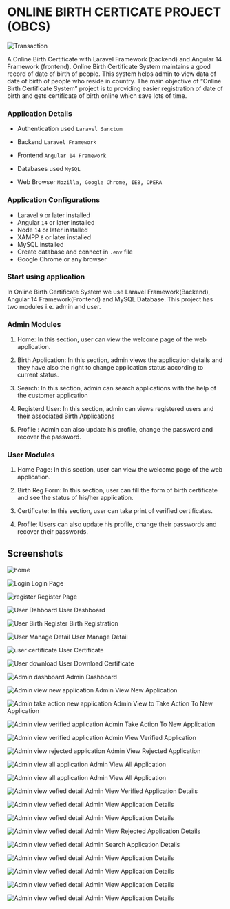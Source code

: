 # ONLINE BIRTH CERTICATE PROJECT (OBCS)
![Transaction](meta/cert1.PNG?raw=true)

A Online Birth Certificate with Laravel Framework (backend) and Angular 14 Framework (frontend).
Online Birth Certificate System maintains a good record of date of birth of people. This system helps admin to view data of date of birth of people who reside in country.
The main objective of “Online Birth Certificate System” project is to providing easier registration of date of birth and gets certificate of birth online which save lots of time.

### Application Details
- Authentication used `Laravel Sanctum`

- Backend `Laravel Framework `
  
- Frontend `Angular 14 Framework`

- Databases used `MySQL`

- Web Browser `Mozilla, Google Chrome, IE8, OPERA`

### Application Configurations
- Laravel  `9` or later installed
- Angular `14` or later installed
- Node `14` or later installed
- XAMPP `8` or later installed
- MySQL installed
- Create database and connect in `.env` file
- Google Chrome or any browser

### Start using application
In Online Birth Certificate System we use Laravel Framework(Backend), Angular 14 Framework(Frontend) and MySQL Database. This project has two modules i.e. admin and user.

### Admin Modules
1. Home:  In this section, user can view the welcome page of the web application.
2. Birth Application: In this section, admin views the application details and they have also the right to change application status according to current status.

3. Search: In this section, admin can search applications with the help of the customer  application
4. Registerd User: In this section, admin can views registered users and their associated Birth Applications
5. Profile : Admin can also update his profile, change the password and recover the password.

### User Modules
1. Home Page: In this section, user can view the welcome page of the web application.

2. Birth Reg Form: In this section, user can fill the form of birth certificate and see the status of his/her application.

3. Certificate: In this section, user can take print of verified certificates.

4. Profile: Users can also update his profile, change their passwords and recover their passwords.

## Screenshots
![home](meta/cert2.PNG?raw=true)

![Login](meta/cert3.PNG?raw=true)
Login Page

![register](meta/cert4.PNG?raw=true)
Register Page

![User Dahboard](meta/cert26.PNG?raw=true)
User Dashboard

![User Birth Register](meta/cert6.PNG?raw=true)
Birth Registration

![User Manage Detail](meta/cert7.PNG?raw=true)
User Manage Detail

![user certificate](meta/cert8.PNG?raw=true)
User Certificate

![User download](meta/cert9.PNG?raw=true)
User Download Certificate

![Admin dashboard](meta/cert25.PNG?raw=true)
Admin Dashboard

![Admin view new application](meta/cert11.PNG?raw=true)
Admin View New Application

![Admin take action new application](meta/cert12.PNG?raw=true)
Admin View to Take Action To New Application

![Admin view verified application](meta/cert13.PNG?raw=true)
Admin Take Action To New Application

![Admin view verified application](meta/cert14.PNG?raw=true)
Admin View Verified Application

![Admin view rejected application](meta/cert15.PNG?raw=true)
Admin View Rejected Application

![Admin view all application](meta/cert16.PNG?raw=true)
Admin View All Application

![Admin view all application](meta/cert27.PNG?raw=true)
Admin View All Application

![Admin view vefied detail](meta/cert17.PNG?raw=true)
Admin View Verified Application Details

![Admin view vefied detail](meta/cert18.PNG?raw=true)
Admin View Application Details

![Admin view vefied detail](meta/cert19.PNG?raw=true)
Admin View Application Details

![Admin view vefied detail](meta/cert20.PNG?raw=true)
Admin View Rejected Application Details

![Admin view vefied detail](meta/cert21.PNG?raw=true)
Admin Search Application Details

![Admin view vefied detail](meta/cert22.PNG?raw=true)
Admin View Application Details

![Admin view vefied detail](meta/cert23.PNG?raw=true)
Admin View Application Details

![Admin view vefied detail](meta/cert24.PNG?raw=true)
Admin View Application Details

![Admin view vefied detail](meta/cert25.PNG?raw=true)
Admin View Application Details
